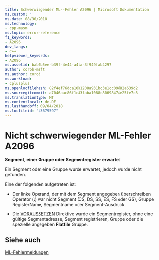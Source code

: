 ```yaml
---
title: Schwerwiegender ML--Fehler A2096 | Microsoft-Dokumentation
ms.custom: ''
ms.date: 08/30/2018
ms.technology:
- cpp-masm
ms.topic: error-reference
f1_keywords:
- A2096
dev_langs:
- C++
helpviewer_keywords:
- A2096
ms.assetid: bab0b5ee-b39f-4e44-a41a-3f949fab4297
author: corob-msft
ms.author: corob
ms.workload:
- cplusplus
ms.openlocfilehash: 82f4ef76dca10b1208a931bc3e1cc09d82a639d2
ms.sourcegitcommit: a7046aac86f1c83faba1088c80698474e25fe7c3
ms.translationtype: MT
ms.contentlocale: de-DE
ms.lasthandoff: 09/04/2018
ms.locfileid: "43679597"
---
```

# <a name="ml-nonfatal-error-a2096"></a>Nicht schwerwiegender ML-Fehler A2096

**Segment, einer Gruppe oder Segmentregister erwartet**

Ein Segment oder eine Gruppe wurde erwartet, jedoch wurde nicht gefunden.

Eine der folgenden aufgetreten ist:

- Der linke Operand, der mit dem Segment angegeben überschreiben Operator (**:**) war nicht Segment (CS, DS, SS, ES, FS oder GS), Gruppe RegisterName, Segmentname oder Segment-Ausdruck.

- Die [VORAUSSETZEN](../../assembler/masm/assume.md) Direktive wurde ein Segmentregister, ohne eine gültige Segmentadresse, Segment registrieren, Gruppe oder die spezielle angegeben **Flatfile** Gruppe.

## <a name="see-also"></a>Siehe auch

[ML-Fehlermeldungen](../../assembler/masm/ml-error-messages.md)<br/>
